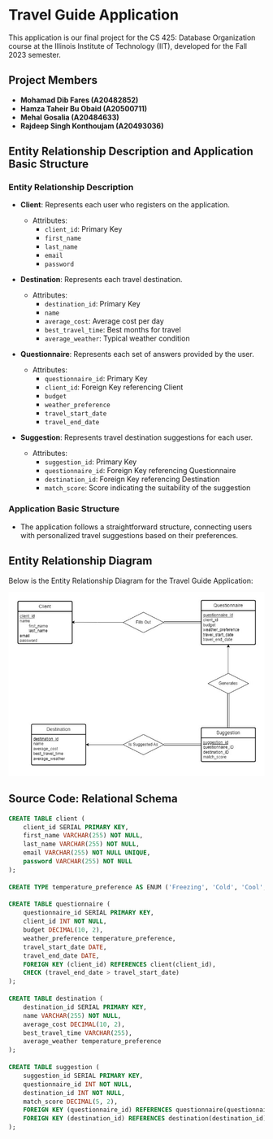 # Travel Guide Application

This application is our final project for the CS 425: Database Organization course at the Illinois Institute of Technology (IIT), developed for the Fall 2023 semester.

## Project Members

- **Mohamad Dib Fares (A20482852)**
- **Hamza Taheir Bu Obaid (A20500711)**
- **Mehal Gosalia (A20484633)**
- **Rajdeep Singh Konthoujam (A20493036)**

## Entity Relationship Description and Application Basic Structure

### Entity Relationship Description
- **Client**: Represents each user who registers on the application.
  - Attributes:
    - `client_id`: Primary Key
    - `first_name`
    - `last_name`
    - `email`
    - `password`

- **Destination**: Represents each travel destination.
  - Attributes:
    - `destination_id`: Primary Key
    - `name`
    - `average_cost`: Average cost per day
    - `best_travel_time`: Best months for travel
    - `average_weather`: Typical weather condition

- **Questionnaire**: Represents each set of answers provided by the user.
  - Attributes:
    - `questionnaire_id`: Primary Key
    - `client_id`: Foreign Key referencing Client
    - `budget`
    - `weather_preference`
    - `travel_start_date`
    - `travel_end_date`

- **Suggestion**: Represents travel destination suggestions for each user.
  - Attributes:
    - `suggestion_id`: Primary Key
    - `questionnaire_id`: Foreign Key referencing Questionnaire
    - `destination_id`: Foreign Key referencing Destination
    - `match_score`: Score indicating the suitability of the suggestion

### Application Basic Structure
- The application follows a straightforward structure, connecting users with personalized travel suggestions based on their preferences.

## Entity Relationship Diagram

Below is the Entity Relationship Diagram for the Travel Guide Application:

![Entity Relationship Diagram](docs/TravelGuideERModel.jpg)

## Source Code: Relational Schema
```sql
CREATE TABLE client (
    client_id SERIAL PRIMARY KEY,
    first_name VARCHAR(255) NOT NULL,
    last_name VARCHAR(255) NOT NULL,
    email VARCHAR(255) NOT NULL UNIQUE,
    password VARCHAR(255) NOT NULL
);

CREATE TYPE temperature_preference AS ENUM ('Freezing', 'Cold', 'Cool', 'Mild', 'Warm', 'Hot', 'Very Hot');

CREATE TABLE questionnaire (
    questionnaire_id SERIAL PRIMARY KEY,
    client_id INT NOT NULL,
    budget DECIMAL(10, 2),
    weather_preference temperature_preference,
    travel_start_date DATE,
    travel_end_date DATE,
    FOREIGN KEY (client_id) REFERENCES client(client_id),
    CHECK (travel_end_date > travel_start_date)
);

CREATE TABLE destination (
    destination_id SERIAL PRIMARY KEY,
    name VARCHAR(255) NOT NULL,
    average_cost DECIMAL(10, 2),
    best_travel_time VARCHAR(255),
    average_weather temperature_preference
);

CREATE TABLE suggestion (
    suggestion_id SERIAL PRIMARY KEY,
    questionnaire_id INT NOT NULL,
    destination_id INT NOT NULL,
    match_score DECIMAL(5, 2),
    FOREIGN KEY (questionnaire_id) REFERENCES questionnaire(questionnaire_id),
    FOREIGN KEY (destination_id) REFERENCES destination(destination_id)
);
